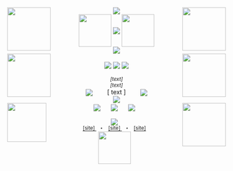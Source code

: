 <p align="center">
    <br/>
  <img align="left" width="100" src="https://carcuvorous.carrd.co/assets/images/gallery01/b34f3e28.gif?v=b471a82b">
  <img align="center" src="https://biscuit.crd.co/assets/images/gallery86/fe4df821.gif?v=cc1c6dfa">
  <img align="right" width="100" src="https://carcuvorous.carrd.co/assets/images/gallery01/ae8226a0.gif?v=b471a82b">
    <br/>
  <img align="center" width="75" src=" [border L URL] ">
  <img align="center" src="https://spotify-github-profile.kittinanx.com/api/view?uid= [spotify username] &cover_image=true&theme=novatorem&show_offline=true&background_color= [hex code here] &interchange=true&bar_color= [hex code here] &bar_color_cover=false">
  <img align="center" width="75" src=" [border R URL] ">
    <br/> 
  <img align="center" src="http://media.tumblr.com/4fd894db8ac379f6d6a136059d866c88/tumblr_inline_mh404424En1r913zj.gif">
    <br/>
  <img height="100" align="left" src=" [gif/png URL] ">
  <img height="100" align="right" src=" [gif/png URL] ">
    <br/>
  <img align="center" src="https://biscuit.crd.co/assets/images/gallery42/df32979f.gif?v=cc1c6dfa">
  <img align="center" src="https://komarev.com/ghpvc/?username=gaaraboof&color=900000&style=plastic&label=✯+kill+count+⭒+&abbreviated=true">
  <img align="center" src="https://f3verdream.carrd.co/assets/images/gallery01/0abee8c2.gif?v=ef994354">
    <br/>    <br/>
  <I><sub> [text] </sub></I>
    <br/>
  <I><sup> [text] </sup></I>
    <br/>
  <img align="center" src=" [small png URL] " hspace="30">
  <align="center"><hspace="20"> [ text ] </hspace></align>
  <img align="center" src=" [small png URL] " hspace="30">
    <br/>
  <img align="center" src="https://biscuit.crd.co/assets/images/gallery86/3f76d9d1.gif?v=cc1c6dfa">
    <br/>
  <img align="left" width="90" length="100" src="https://carcuvorous.carrd.co/assets/images/gallery01/81e30a83.gif?v=b471a82b">
  <img align="center" src="https://carcuvorous.carrd.co/assets/images/gallery22/02c21a7d.jpg?v=b471a82b" hspace="10" >
  <img align="center" src="https://carcuvorous.carrd.co/assets/images/gallery09/6825816d.jpg?v=b471a82b" hspace="10" >
  <img align="center" src="https://carcuvorous.carrd.co/assets/images/gallery13/9f8560c5.png?v=b471a82b" hspace="10" >
  <img align="right" width="100" src="https://carcuvorous.carrd.co/assets/images/gallery01/003044cb.gif?v=b471a82b">
    <br/>
    <br/>
  <img align="center" src="https://biscuit.crd.co/assets/images/gallery78/356bb442.gif?v=cc1c6dfa">
    <br/>
  <sup> <a href=" [link] "> [site] </a> ⠀⋆⠀ <a href=" [link] "> [site] </a> ⠀⋆⠀ <a href=" [link] "> [site] </a> </sup>
    <br/>
  <img align="center" width="75" src="https://biscuit.crd.co/assets/images/gallery73/dc024c36.gif?v=cc1c6dfa">
</p>
